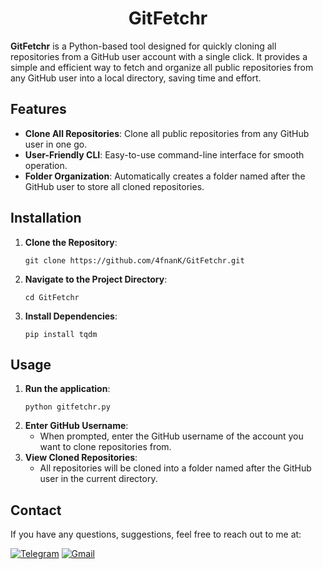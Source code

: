 <h1 align="center">GitFetchr</h1>



<p><strong>GitFetchr</strong> is a Python-based tool designed for quickly cloning all repositories from a GitHub user account with a single click. It provides a simple and efficient way to fetch and organize all public repositories from any GitHub user into a local directory, saving time and effort.</p>

<h2>Features</h2>
<ul>
  <li><strong>Clone All Repositories</strong>: Clone all public repositories from any GitHub user in one go.</li>
  <li><strong>User-Friendly CLI</strong>: Easy-to-use command-line interface for smooth operation.</li>
  <li><strong>Folder Organization</strong>: Automatically creates a folder named after the GitHub user to store all cloned repositories.</li>
</ul>

<h2>Installation</h2>
<ol>
  <li><strong>Clone the Repository</strong>:
    <pre><code>git clone https://github.com/4fnanK/GitFetchr.git</code></pre>
  </li>
  <li><strong>Navigate to the Project Directory</strong>:
    <pre><code>cd GitFetchr</code></pre>
  </li>
  <li><strong>Install Dependencies</strong>:
    <pre><code>pip install tqdm</code></pre>
  </li>
</ol>

<h2>Usage</h2>
<ol>
  <li><strong>Run the application</strong>:
    <pre><code>python gitfetchr.py</code></pre>
  </li>
  
  <li><strong>Enter GitHub Username</strong>:
    <ul>
      <li>When prompted, enter the GitHub username of the account you want to clone repositories from.</li>
    </ul>
  </li>
  
  <li><strong>View Cloned Repositories</strong>:
    <ul>
      <li>All repositories will be cloned into a folder named after the GitHub user in the current directory.</li>
    </ul>
  </li>
</ol>

<h2>Contact</h2>

If you have any questions, suggestions, feel free to reach out to me at:
    
[![Telegram](https://img.shields.io/badge/Telegram-%232CA5E0.svg?logo=Telegram&logoColor=white)](https://t.me/afnan007) [![Gmail](https://img.shields.io/badge/Gmail-%23D14836.svg?logo=Gmail&logoColor=white)](mailto:amanoythegreter232500@gmail.com)
